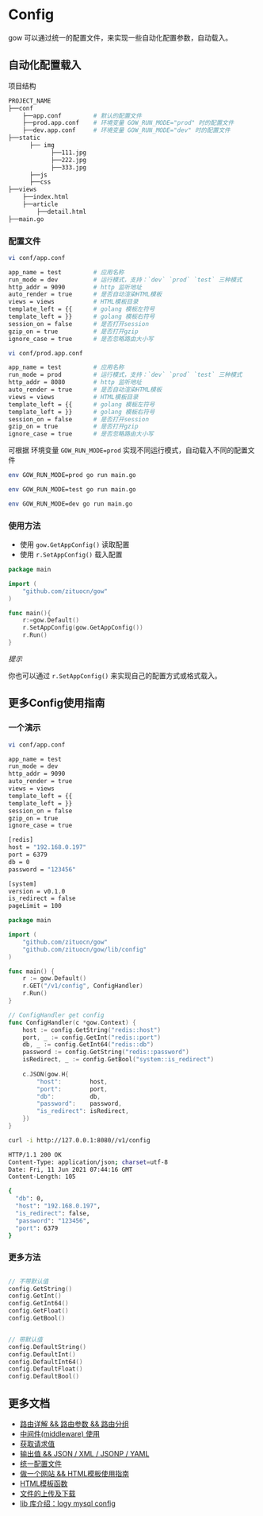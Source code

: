 # Config

gow 可以通过统一的配置文件，来实现一些自动化配置参数，自动载入。


## 自动化配置载入

项目结构

```sh
PROJECT_NAME
├──conf
    ├──app.conf         # 默认的配置文件 
    ├──prod.app.conf    # 环境变量 GOW_RUN_MODE="prod" 时的配置文件
    ├──dev.app.conf     # 环境变量 GOW_RUN_MODE="dev" 时的配置文件
├──static
      ├── img
            ├──111.jpg
            ├──222.jpg
            ├──333.jpg
      ├──js
      ├──css
├──views
    ├──index.html
    ├──article
        ├──detail.html
├──main.go
```


### 配置文件

```sh
vi conf/app.conf
```

```sh
app_name = test         # 应用名称
run_mode = dev          # 运行模式，支持：`dev` `prod` `test` 三种模式
http_addr = 9090        # http 监听地址
auto_render = true      # 是否自动渲染HTML模板
views = views           # HTML模板目录
template_left = {{      # golang 模板左符号
template_left = }}      # golang 模板右符号 
session_on = false      # 是否打开session
gzip_on = true          # 是否打开gzip 
ignore_case = true      # 是否忽略路由大小写
```


```sh
vi conf/prod.app.conf
```

```sh
app_name = test         # 应用名称
run_mode = prod         # 运行模式，支持：`dev` `prod` `test` 三种模式
http_addr = 8080        # http 监听地址
auto_render = true      # 是否自动渲染HTML模板
views = views           # HTML模板目录
template_left = {{      # golang 模板左符号
template_left = }}      # golang 模板右符号 
session_on = false      # 是否打开session
gzip_on = true          # 是否打开gzip 
ignore_case = true      # 是否忽略路由大小写
```


可根据 环境变量 `GOW_RUN_MODE=prod` 实现不同运行模式，自动载入不同的配置文件


```sh
env GOW_RUN_MODE=prod go run main.go
```
```sh
env GOW_RUN_MODE=test go run main.go
```

```sh
env GOW_RUN_MODE=dev go run main.go
```

### 使用方法

* 使用 ` gow.GetAppConfig() ` 读取配置
* 使用 ` r.SetAppConfig() ` 载入配置

```go
package main

import (
    "github.com/zituocn/gow"
)

func main(){
    r:=gow.Default()
    r.SetAppConfig(gow.GetAppConfig())
    r.Run()
}
```

*提示* 

你也可以通过 `r.SetAppConfig()` 来实现自己的配置方式或格式载入。

## 更多Config使用指南


### 一个演示

```sh
vi conf/app.conf
```

```sh
app_name = test
run_mode = dev
http_addr = 9090
auto_render = true
views = views
template_left = {{
template_left = }}
session_on = false
gzip_on = true
ignore_case = true

[redis]
host = "192.168.0.197"
port = 6379
db = 0
password = "123456"

[system]
version = v0.1.0
is_redirect = false
pageLimit = 100
```

```go
package main

import (
    "github.com/zituocn/gow"
    "github.com/zituocn/gow/lib/config"
)

func main() {
    r := gow.Default()
    r.GET("/v1/config", ConfigHandler)
    r.Run()
}

// ConfigHandler get config
func ConfigHandler(c *gow.Context) {
    host := config.GetString("redis::host")
    port, _ := config.GetInt("redis::port")
    db, _ := config.GetInt64("redis::db")
    password := config.GetString("redis::password")
    isRedirect, _ := config.GetBool("system::is_redirect")
    
    c.JSON(gow.H{
        "host":        host,
        "port":        port,
        "db":          db,
        "password":    password,
        "is_redirect": isRedirect,
    })
}

```

```sh
curl -i http://127.0.0.1:8080//v1/config 

HTTP/1.1 200 OK
Content-Type: application/json; charset=utf-8
Date: Fri, 11 Jun 2021 07:44:16 GMT
Content-Length: 105

{
  "db": 0,
  "host": "192.168.0.197",
  "is_redirect": false,
  "password": "123456",
  "port": 6379
}
```

### 更多方法

```go

// 不带默认值
config.GetString()
config.GetInt()
config.GetInt64()
config.GetFloat()
config.GetBool()


// 带默认值 
config.DefaultString()
config.DefaultInt()
config.DefaultInt64()
config.DefaultFloat()
config.DefaultBool()
```

## 更多文档

* [路由详解 && 路由参数 && 路由分组](https://github.com/zituocn/gow/blob/main/docs/route.md)
* [中间件(middleware) 使用](https://github.com/zituocn/gow/blob/main/docs/middleware.md)
* [获取请求值](https://github.com/zituocn/gow/blob/main/docs/request.md)
* [输出值 && JSON / XML / JSONP / YAML](https://github.com/zituocn/gow/blob/main/docs/response.md)
* [统一配置文件](https://github.com/zituocn/gow/blob/main/docs/config.md)
* [做一个网站 && HTML模板使用指南](https://github.com/zituocn/gow/blob/main/docs/website.md)
* [HTML模板函数](https://github.com/zituocn/gow/blob/main/docs/html.md)
* [文件的上传及下载](https://github.com/zituocn/gow/blob/main/docs/upload.md)
* [lib 库介绍：logy mysql config ](https://github.com/zituocn/gow/blob/main/docs/lib.md)
